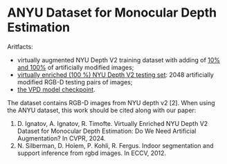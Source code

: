 <base target="_blank">
<H1>ANYU Dataset for Monocular Depth Estimation</H1>

Aritfacts:
  
- virtually augmented NYU Depth V2 training dataset with adding of <a href="https://drive.google.com/file/d/1saf-S8PXGKd01j0wfKnndSdNMIXpsTc2/view?usp=sharing" target="_blank">10% and 100%</a> of artificially modified images; 
- <a href="https://drive.google.com/file/d/1Uwhv50z1ke13O0X34WFsRTKaph8rqKqs/view?usp=sharing" target="_blank">virtually enriched (100 %) NYU Depth V2 testing set</a>: 2048 artificially modified RGB-D testing pairs of images; 
- <a href="https://github.com/ABrain-One/ANYU/blob/main/README.md" target="_blank">the VPD model checkpoint</a>.

The dataset contains RGB-D images from NYU depth v2 [2]. When using the ANYU dataset, this work should be cited along with our paper:
1. D. Ignatov, A. Ignatov, R. Timofte. Virtually Enriched NYU Depth V2 Dataset for Monocular Depth Estimation: Do We Need Artificial Augmentation? In CVPR, 2024.
2. N. Silberman, D. Hoiem, P. Kohli, R. Fergus. Indoor segmentation and support inference from rgbd images. In ECCV, 2012.
